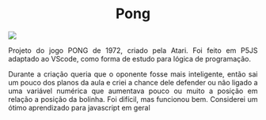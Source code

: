 <div align="center">
<h1>Pong</h1>
<div align = "JUSTIFY">
<p><img src= "https://user-images.githubusercontent.com/104655361/177138118-a5d13dc1-e374-44f3-b399-b846c9736a19.gif" /></p>
<p> Projeto do jogo PONG de 1972, criado pela Atari. Foi feito em P5JS adaptado ao VScode, como forma de estudo para lógica de programação.</p>
<p>Durante a criação queria que o oponente fosse mais inteligente, então sai um pouco dos planos da aula e criei a chance dele defender ou não ligado a uma variável numérica que aumentava pouco ou muito a posição em relação a posição da bolinha. Foi difícil, mas funcionou bem. Considerei um ótimo aprendizado para javascript em geral </p>
</div>

